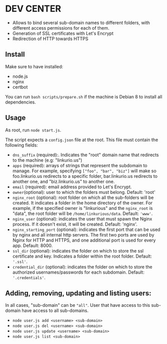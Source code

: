 # DEV CENTER

* Allows to bind several sub-domain names to different folders, with different access permissions for each of them.
* Generation of SSL certificates with Let's Encrypt
* Redirection of HTTP towards HTTPS

## Install

Make sure to have installed:

* node.js
* nginx
* certbot

You can run `bash scripts/prepare.sh` if the machine is Debian 8 to install all dependencies.

## Usage

As root, run `node start.js`.

The script expects a `config.json` file at the root. This file must contain the following fields:

* `dns_suffix` (required):. Indicates the "root" domain name that redirects to the machine (e.g: "linkurio.us")
* `apps` (required): arrays of strings that represent the subdomain to manage. For example, specifying `["foo", "bar", "biz"]` will make so foo.linkurio.us redirects to a specific folder, bar.linkurio.us redirects to another one, and "biz.linkurio.us" to another one.
* `email` (required): email address provided to Let's Encrypt.
* `owner`(optional): user to which the folders must belong. Default: 'root'
* `nginx_root` (optional): root folder on which all the sub-folders will be created. It indicates a folder in the home directory of the owner. For example, if the specified owner is "linkurious" and the `nginx_root` is "data", the root folder will be `/home/linkurious/data`. Default: `'www'`.
* `nginx_user` (optional): indicates the user that must spawn the Nginx process. If it doesn't exist, it will be created. Default: 'nginx'.
* `nginx_starting_port` (optional): indicates the first port that can be used by nginx and all internal http servers. The first two ports are used by Nginx for HTTP and HTTPS, and one additional port is used for every app. Default: 8000.
* `ssl_dir` (optional): indicates the folder on which to store the ssl certificate and key. Indicates a folder within the root folder. Default: `'.ssl'`.
* `credential_dir` (optional): indicates the folder on which to store the authorized usernames/passwords for each subdomain. Default: `'.credentials'`.

## Adding, removing, updating and listing users:

In all cases, "sub-domain" can be `"all"`. User that have access to this sub-domain have access to all sub-domains.

* `node user.js add <username> <sub-domain>`
* `node user.js del <username> <sub-domain>`
* `node user.js update <username> <sub-domain>`
* `node user.js list <sub-domain>`